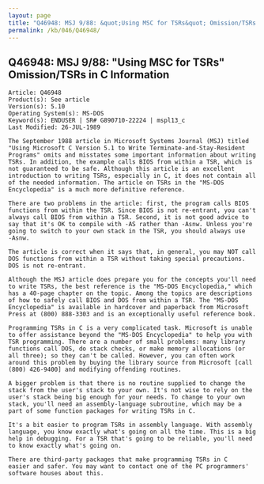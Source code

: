 ```yaml
---
layout: page
title: "Q46948: MSJ 9/88: &quot;Using MSC for TSRs&quot; Omission/TSRs in C Information"
permalink: /kb/046/Q46948/
---
```


## Q46948: MSJ 9/88: &quot;Using MSC for TSRs&quot; Omission/TSRs in C Information

	Article: Q46948
	Product(s): See article
	Version(s): 5.10
	Operating System(s): MS-DOS
	Keyword(s): ENDUSER | SR# G890710-22224 | mspl13_c
	Last Modified: 26-JUL-1989
	
	The September 1988 article in Microsoft Systems Journal (MSJ) titled
	"Using Microsoft C Version 5.1 to Write Terminate-and-Stay-Resident
	Programs" omits and misstates some important information about writing
	TSRs. In addition, the example calls BIOS from within a TSR, which is
	not guaranteed to be safe. Although this article is an excellent
	introduction to writing TSRs, especially in C, it does not contain all
	of the needed information. The article on TSRs in the "MS-DOS
	Encyclopedia" is a much more definitive reference.
	
	There are two problems in the article: first, the program calls BIOS
	functions from within the TSR. Since BIOS is not re-entrant, you can't
	always call BIOS from within a TSR. Second, it is not good advice to
	say that it's OK to compile with -AS rather than -Asnw. Unless you're
	going to switch to your own stack in the TSR, you should always use
	-Asnw.
	
	The article is correct when it says that, in general, you may NOT call
	DOS functions from within a TSR without taking special precautions.
	DOS is not re-entrant.
	
	Although the MSJ article does prepare you for the concepts you'll need
	to write TSRs, the best reference is the "MS-DOS Encyclopedia," which
	has a 40-page chapter on the topic. Among the topics are descriptions
	of how to safely call BIOS and DOS from within a TSR. The "MS-DOS
	Encyclopedia" is available in hardcover and paperback from Microsoft
	Press at (800) 888-3303 and is an exceptionally useful reference book.
	
	Programming TSRs in C is a very complicated task. Microsoft is unable
	to offer assistance beyond the "MS-DOS Encyclopedia" to help you with
	TSR programming. There are a number of small problems: many library
	functions call DOS, do stack checks, or make memory allocations (or
	all three); so they can't be called. However, you can often work
	around this problem by buying the library source from Microsoft [call
	(800) 426-9400] and modifying offending routines.
	
	A bigger problem is that there is no routine supplied to change the
	stack from the user's stack to your own. It's not wise to rely on the
	user's stack being big enough for your needs. To change to your own
	stack, you'll need an assembly-language subroutine, which may be a
	part of some function packages for writing TSRs in C.
	
	It's a bit easier to program TSRs in assembly language. With assembly
	language, you know exactly what's going on all the time. This is a big
	help in debugging. For a TSR that's going to be reliable, you'll need
	to know exactly what's going on.
	
	There are third-party packages that make programming TSRs in C
	easier and safer. You may want to contact one of the PC programmers'
	software houses about this.
